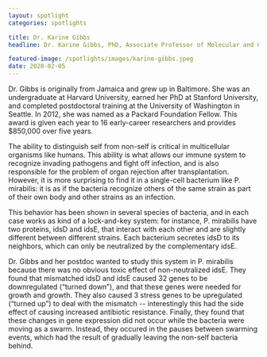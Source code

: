 ```yaml
---
layout: spotlight
categories: spotlights

title: Dr. Karine Gibbs
headline: Dr. Karine Gibbs, PhD, Associate Professor of Molecular and Cellular Biology (Harvard University). <p> Dr. Gibbs is a microbiologist, who is interested in the social behavior of the pathogen Proteus mirabilis, a bacterial species that is a leading cause of urinary tract infections. While it may be strange to think of bacteria as social, it has been shown that as P. mirabilis move through space, they group together with neighbors of the same strain and try to avoid being neighbors with bacteria from other strains. Dr. Gibbs sees this as a good opportunity to learn about how these bacteria can distinguish self and non-self.

featured-image: /spotlights/images/karine-gibbs.jpeg
date: 2020-02-05
---
```


Dr. Gibbs is originally from Jamaica and grew up in Baltimore. She was an undergraduate at Harvard University, earned her PhD at Stanford University, and completed postdoctoral training at the University of Washington in Seattle. In 2012, she was named as a Packard Foundation Fellow. This award is given each year to 16 early-career researchers and provides $850,000 over five years.

The ability to distinguish self from non-self is critical in multicellular organisms like humans. This ability is what allows our immune system to recognize invading pathogens and fight off infection, and is also responsible for the problem of organ rejection after transplantation. However, it is more surprising to find it in a single-cell bacterium like P. mirabilis: it is as if the bacteria recognize others of the same strain as part of their own body and other strains as an infection.

This behavior has been shown in several species of bacteria, and in each case works as kind of a lock-and-key system: for instance, P. mirabilis have two proteins, idsD and idsE, that interact with each other and are slightly different between different strains. Each bacterium secretes idsD to its neighbors, which can only be neutralized by the complementary idsE.

Dr. Gibbs and her postdoc wanted to study this system in P. mirabilis because there was no obvious toxic effect of non-neutralized idsE. They found that mismatched idsD and idsE caused 32 genes to be downregulated (“turned down”), and that these genes were needed for growth and growth. They also caused 3 stress genes to be upregulated (“turned up”) to deal with the mismatch -- interestingly this had the side effect of causing increased antibiotic resistance. Finally, they found that these changes in gene expression did not occur while the bacteria were moving as a swarm. Instead, they occured in the pauses between swarming events, which had the result of gradually leaving the non-self bacteria behind. 